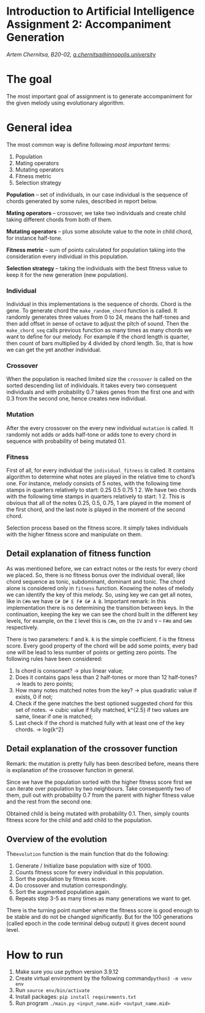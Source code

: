 # Introduction to Artificial Intelligence Assignment 2: Accompaniment Generation

*Artem Chernitsa, B20-02, a.chernitsa@innopolis.university*

# The goal

The most important goal of assignment is to generate accompaniment for the given melody using evolutionary algorithm.

# General idea

The most common way is define following *most important* terms:

1. Population
2. Mating operators
3. Mutating operators
4. Fitness metric
5. Selection strategy

**Population** – set of individuals, in our case individual is the sequence of chords generated by some rules, described in report below.

**Mating operators** – crossover, we take two individuals and create child taking different chords from both of them.

**Mutating operators** – plus some absolute value to the note in child chord, for instance half-tone.

**Fitness metric** – sum of points calculated for population taking into the consideration every individual in this population.

**Selection strategy** – taking the individuals with the best fitness value to keep it for the new generation (new population).

### Individual

Individual in this implementations is the sequence of chords. Chord is the gene. To generate chord the `make_random_chord` function is called. It randomly generates three values from 0 to 24, means the half-tones and then add offset in sense of octave to adjust the pitch of sound. Then the `make_chord_seq` calls previous function as many times as many chords we want to define for our melody. For example if the chord length is quarter, then count of bars multiplied by 4 divided by chord length. So, that is how we can get the yet another individual.

### Crossover

When the population is reached limited size the `crossover` is called on the sorted descending list of individuals. It takes every two consequent individuals and with probability 0.7 takes genes from the first one and with 0.3 from the second one, hence creates new individual.

### Mutation

After the every crossover on the every new individual `mutation` is called. It randomly not adds or adds half-tone or adds tone to every chord in sequence with probability of being mutated 0.1.

### Fitness

First of all, for every individual the `individual_fitness` is called. It contains algorithm to determine what notes are played in the relative time to chord’s one. For instance, melody consists of 5 notes, with the following time stamps in quarters relatively to start: 0.25 0.5 0.75 1 2. We have two chords with the following time stamps in quarters relatively to start: 1 2. This is obvious that all of the notes 0.25, 0.5, 0.75, 1 are played in the moment of the first chord, and the last note is played in the moment of the second chord.

Selection process based on the fitness score. It simply takes individuals with the higher fitness score and manipulate on them.

## Detail explanation of fitness function

As was mentioned before, we can extract notes or the rests for every chord we placed. So, there is no fitness bonus over the individual overall, like chord sequence as tonic, subdominant, dominant and tonic. The chord alone is considered only in `fitness` function. Knowing the notes of melody we can identify the key of this melody. So, using key we can get all notes, like in `C#m` we have `C# D# E F# G# A B`. Important remark: in this implementation there is no determining the transition between keys. In the continuation, keeping the key we can see the chord built in the different key levels, for example, on the `I` level this is `C#m`, on the `IV` and `V` – `F#m` and `G#m` respectively.

There is two parameters: f and k. k is the simple coefficient. f is the fitness score. Every good property of the chord will be add some points, every bad one will be lead to less number of points or getting zero points. The following rules have been considered:

1. Is chord is consonant? → plus linear value;
2. Does it contains gaps less than 2 half-tones or more than 12 half-tones? → leads to zero points;
3. How many notes matched notes from the key? → plus quadratic value if exists, 0 if not;
4. Check if the gene matches the best optioned suggested chord for this set of notes. → cubic value if fully matched, k^{2.5} if two values are same, linear if one is matched;
5. Last check if the chord is matched fully with at least one of the key chords. → log{k^2}

## Detail explanation of the crossover function

Remark: the mutation is pretty fully has been described before, means there is explanation of the crossover function in general.

Since we have the population sorted with the higher fitness score first we can iterate over population by two neighbours. Take consequently two of them, pull out with probability 0.7 from the parent with higher fitness value and the rest from the second one.

Obtained child is being mutated with probability 0.1. Then, simply counts fitness score for the child and add child to the population.

## Overview of the evolution

The`evolution` function is the main function that do the following:

1. Generate / Initialize base population with size of 1000.
2. Counts fitness score for every individual in this population.
3. Sort the population by fitness score.
4. Do crossover and mutation correspondingly.
5. Sort the augmented population again.
6. Repeats step 3-5 as many times as many generations we want to get.

There is the turning point number where the fitness score is good enough to be stable and do not be changed significantly. But for the 100 generations (called epoch in the code terminal debug output) it gives decent sound level.

# How to run

1. Make sure you use python version 3.9.12
2. Create virtual environment by the following command`python3 -m venv env`
3. Run `source env/bin/activate`
4. Install packages: `pip install requirements.txt`
5. Run program `./main.py <input_name.mid> <output_name.mid>`
